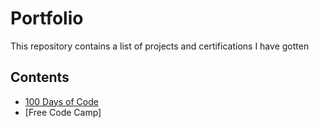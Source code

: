 # Portfolio

This repository contains a list of projects and certifications I have gotten

## Contents

- [100 Days of Code](/100_Days_of_Code)
- [Free Code Camp]
